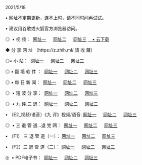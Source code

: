 <p>2021/5/18
<p>• 网址不定期更新，连不上时，请不同时间再试试。
<p>• 建议用谷歌或火狐官方浏览器访问。
<p>◎  • 视 频： 
<a href="http://hht.aud.bar/" target="_blank">网址一</a> 　 
<a href="http://htc.aud.bar/" target="_blank">网址二</a> 　 
<a href="http://htc.aud.bar/b.html" target="_blank">网址三</a>
<a href="https://yadi.sk/d/d0sUeAOpal3njw" target="_blank">　• 云下载 </a></p>
<p>◆ 分 享 网 址 <a href="http://hpp.aud.bar/a.html"></a>（https://z.zhih.ml/ 请 收 藏） </p>

<p>◎•  小 站：  
<a href="http://hht.aud.bar/f.html" target="_blank">网址一</a> 　 
<a href="http://htc.aud.bar/h.html" target="_blank">网址二</a> 　 
<a href="http://htc.aud.bar/k/" target="_blank">网址三</a></p><p>

<p>◎  • 翻 墙 软 件 ：  
<a href="http://hht.aud.bar/ff/" target="_blank">网址一</a> 　 
<a href="http://htc.aud.bar/s/read/a1_nd.html" target="_blank">网址二</a> 　 
<a href="http://htc.aud.bar/ff/index.html" target="_blank">网址三</a></p>
<p>◎  • 每 日 新 闻：  
<a href="http://hht.aud.bar/day/" target="_blank">网址一</a> 　 
<a href="http://htc.aud.bar/day/" target="_blank">网址二</a> 　 
<a href="http://htc.aud.bar/day/index.html" target="_blank">网址三</a></p>
<p>◎   • 短 波 分 享：  
<a href="http://hht.aud.bar/h/" target="_blank">网址一</a> 　 
<a href="http://htc.aud.bar/h/" target="_blank">网址二</a> 　 
<a href="http://htc.aud.bar/h/index.html" target="_blank">网址三</a></p>
<p>◎   • 九 评.三 退：  
<a href="http://hht.aud.bar/t/" target="_blank">网址一</a> 　 
<a href="http://htc.aud.bar/v2/index.html" target="_blank">网址二</a> 　 
<a href="http://htc.aud.bar/tt/index.html" target="_blank">网址三</a> 　</p>
<p>  • （E2_视频/语音）《九 评》视频/语音: 
<a href="http://hht.aud.bar/7738.html" target="_blank">网址一</a> 　 
<a href="http://htc.aud.bar/7614.html" target="_blank">网址二</a> 　 
<a href="http://htc.aud.bar/7633.html" target="_blank">网址三</a></p>
<p>◎   • 三 退 管 道...退 党 网：  
<a href="http://hht.aud.bar/go/td1.html" target="_blank">网址一</a> 　 
<a href="http://htc.aud.bar/go/td2.html" target="_blank">网址二</a> 　 
<a href="http://htc.aud.bar/go/td3.html" target="_blank">网址三</a></p>
<p>  • （F1） 三 退 管 道（一）： 
<a href="http://hht.aud.bar/dd/" target="_blank">网址一</a> 　 
<a href="http://htc.aud.bar/s/read/a1_tdx.html" target="_blank">网址二</a> 　 
<a href="http://htc.aud.bar/dd/" target="_blank">网址三</a></p>
<p>  • （F2）三 退 管 道（二）： 
<a href="http://htc.aud.bar/d/" target="_blank">网址一</a> 　 
<a href="http://hht.aud.bar/d/index.html" target="_blank">网址二</a> 　 
<a href="http://htc.aud.bar/d/" target="_blank">网址三</a></p>
<p>◎   • PDF电子书：  
<a href="http://hht.aud.bar/p/" target="_blank">网址一</a> 　 
<a href="http://htc.aud.bar/p/index.html" target="_blank">网址二</a> 　 
<a href="http://htc.aud.bar/p/" target="_blank">网址三</a></p>
